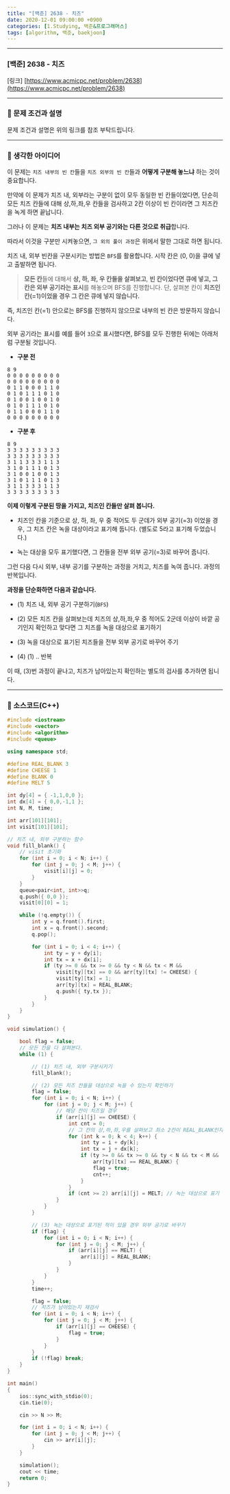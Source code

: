 ```yaml
---
title: "[백준] 2638 - 치즈"
date: 2020-12-01 09:00:00 +0900
categories: [1.Studying, 백준&프로그래머스]
tags: [algorithm, 백준, baekjoon]
---
```




------

### **[백준] 2638 - 치즈**

[링크] [https://www.acmicpc.net/problem/2638](https://www.acmicpc.net/problem/2638)

---

### **💎 문제 조건과 설명**

문제 조건과 설명은 위의 링크를 참조 부탁드립니다.

------



### **🧀 생각한 아이디어**

이 문제는 `치즈 내부의 빈 칸`들을 `치즈 외부의 빈 칸`들과 **어떻게 구분해 놓느냐** 하는 것이 중요합니다.

만약에 이 문제가 치즈 내, 외부라는 구분이 없이 모두 동일한 빈 칸들이었다면, 단순히 모든 치즈 칸들에 대해 상,하,좌,우 칸들을 검사하고 2칸 이상이 빈 칸이라면 그 치즈칸을 녹게 하면 끝납니다.

그러나 이 문제는 **치즈 내부는 치즈 외부 공기와는 다른 것으로 취급**합니다.

따라서 이것을 구분만 시켜놓으면, `그 외의 풀이 과정`은 위에서 말한 그대로 하면 됩니다.

치즈 내, 외부 빈칸을 구분시키는 방법은 `BFS`를 활용합니다. 시작 칸은 (0, 0)을 큐에 넣고 출발하면 됩니다.

> **모든 칸**들에 대해서 **상, 하, 좌, 우 칸들을 살펴보고**, **빈 칸이었다면 큐에 넣고, 그 칸은 외부 공기라는 표시**를 해놓으며 BFS를 진행합니다. 단, 살펴본 칸이 **치즈인 칸(=1)이었을 경우 그 칸은 큐에 넣지 않습니다.** 

즉, 치즈인 칸(=1) 안으로는 BFS를 진행하지 않으므로 내부의 빈 칸은 방문하지 않습니다.

외부 공기라는 표시를 예를 들어 `3`으로 표시했다면, BFS를 모두 진행한 뒤에는 아래처럼 구분될 것입니다.

* **구분 전**

```
8 9
0 0 0 0 0 0 0 0 0
0 0 0 0 0 0 0 0 0
0 1 1 0 0 0 1 1 0
0 1 0 1 1 1 0 1 0
0 1 0 0 1 0 0 1 0
0 1 0 1 1 1 0 1 0
0 1 1 0 0 0 1 1 0
0 0 0 0 0 0 0 0 0
```

* **구분 후**

```
8 9
3 3 3 3 3 3 3 3 3
3 3 3 3 3 3 3 3 3
3 1 1 3 3 3 1 1 3
3 1 0 1 1 1 0 1 3
3 1 0 0 1 0 0 1 3
3 1 0 1 1 1 0 1 3
3 1 1 3 3 3 1 1 3
3 3 3 3 3 3 3 3 3
```

**이제 이렇게 구분된 땅을 가지고, 치즈인 칸들만 살펴 봅니다.**

* 치즈인 칸을 기준으로 상, 하, 좌, 우 중 적어도 두 군데가 외부 공기(=3) 이었을 경우, 그 치즈 칸은 녹을 대상이라고 표기해 둡니다. (별도로 5라고 표기해 두었습니다.)

* 녹는 대상을 모두 표기했다면, 그 칸들을 전부 외부 공기(=3)로 바꾸어 줍니다.

그런 다음 다시 외부, 내부 공기를 구분하는 과정을 거치고, 치즈를 녹여 줍니다. 과정의 반복입니다.

**과정을 단순화하면 다음과 같습니다.**

* (1) 치즈 내, 외부 공기 구분하기(`BFS`) 

* (2) 모든 치즈 칸을 살펴보는데 치즈의 상,하,좌,우 중 적어도 2군데 이상이 바깥 공기인지 확인하고 맞다면 그 치즈를 녹을 대상으로 표기하기

* (3) 녹을 대상으로 표기된 치즈들을 전부 외부 공기로 바꾸어 주기

* (4) (1) .. 반복

이 때, (3)번 과정이 끝나고, 치즈가 남아있는지 확인하는 별도의 검사를 추가하면 됩니다.

------

### **🧀 소스코드(C++)** 

```c++
#include <iostream>
#include <vector>
#include <algorithm>
#include <queue>

using namespace std;

#define REAL_BLANK 3
#define CHEESE 1
#define BLANK 0
#define MELT 5

int dy[4] = { -1,1,0,0 };
int dx[4] = { 0,0,-1,1 };
int N, M, time;

int arr[101][101];
int visit[101][101];

// 치즈 내, 외부 구분하는 함수
void fill_blank() {
	// visit 초기화
	for (int i = 0; i < N; i++) {
		for (int j = 0; j < M; j++) {
			visit[i][j] = 0;
		}
	}
	queue<pair<int, int>>q;
	q.push({ 0,0 });
	visit[0][0] = 1;

	while (!q.empty()) {
		int y = q.front().first;
		int x = q.front().second;
		q.pop();

		for (int i = 0; i < 4; i++) {
			int ty = y + dy[i];
			int tx = x + dx[i];
			if (ty >= 0 && tx >= 0 && ty < N && tx < M &&
				visit[ty][tx] == 0 && arr[ty][tx] != CHEESE) {
				visit[ty][tx] = 1;
				arr[ty][tx] = REAL_BLANK;
				q.push({ ty,tx });
			}
		}
	}
}

void simulation() {

	bool flag = false;
	// 모든 칸을 다 살펴본다.
	while (1) {

		// (1) 치즈 내, 외부 구분시키기
		fill_blank();

		// (2) 모든 치즈 칸들을 대상으로 녹을 수 있는지 확인하기
		flag = false;
		for (int i = 0; i < N; i++) {
			for (int j = 0; j < M; j++) {
				// 해당 칸이 치즈일 경우
				if (arr[i][j] == CHEESE) {
					int cnt = 0;
					// 그 칸의 상,하,좌,우를 살펴보고 최소 2칸이 REAL_BLANK인지 확인
					for (int k = 0; k < 4; k++) {
						int ty = i + dy[k];
						int tx = j + dx[k];
						if (ty >= 0 && tx >= 0 && ty < N && tx < M &&
							arr[ty][tx] == REAL_BLANK) {
							flag = true;
							cnt++;
						}
					}
					if (cnt >= 2) arr[i][j] = MELT; // 녹는 대상으로 표기
				}
			}
		}

		// (3) 녹는 대상으로 표기된 적이 있을 경우 외부 공기로 바꾸기
		if (flag) {
			for (int i = 0; i < N; i++) {
				for (int j = 0; j < M; j++) {
					if (arr[i][j] == MELT) {
						arr[i][j] = REAL_BLANK;
					}
				}
			}
		}
		time++;

		flag = false;
		// 치즈가 남아있는지 재검사
		for (int i = 0; i < N; i++) {
			for (int j = 0; j < M; j++) {
				if (arr[i][j] == CHEESE) {
					flag = true;
				}
			}
		}
		if (!flag) break;
	}
}

int main()
{
	ios::sync_with_stdio(0);
	cin.tie(0);

	cin >> N >> M;

	for (int i = 0; i < N; i++) {
		for (int j = 0; j < M; j++) {
			cin >> arr[i][j];
		}
	}

	simulation();
	cout << time;
	return 0;
}

```

